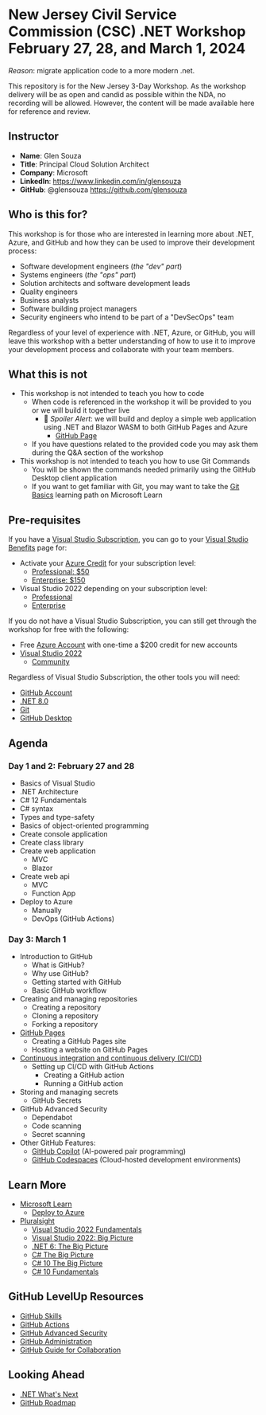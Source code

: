 # New Jersey Civil Service Commission (CSC) .NET Workshop February 27, 28, and March 1, 2024

_Reason_: migrate application code to a more modern .net.

This repository is for the New Jersey 3-Day Workshop. As the workshop delivery will be as open and candid as possible within the NDA, no recording will be allowed. However, the content will be made available here for reference and review.

## Instructor

- **Name**: Glen Souza
- **Title**: Principal Cloud Solution Architect
- **Company**: Microsoft
- **LinkedIn**: <https://www.linkedin.com/in/glensouza>
- **GitHub**: @glensouza <https://github.com/glensouza>

## Who is this for?

This workshop is for those who are interested in learning more about .NET, Azure, and GitHub and how they can be used to improve their development process:

- Software development engineers (*the "dev" part*)
- Systems engineers (*the "ops" part*)
- Solution architects and software development leads
- Quality engineers
- Business analysts
- Software building project managers
- Security engineers who intend to be part of a "DevSecOps" team

Regardless of your level of experience with .NET, Azure, or GitHub, you will leave this workshop with a better understanding of how to use it to improve your development process and collaborate with your team members.

## What this is not

- This workshop is not intended to teach you how to code
  - When code is referenced in the workshop it will be provided to you or we will build it together live
    - 🚨 *Spoiler Alert*: we will build and deploy a simple web application using .NET and Blazor WASM to both GitHub Pages and Azure
      - [GitHub Page](https://glensouza.github.io/nj-net-workshop-2024)
  - If you have questions related to the provided code you may ask them during the Q&A section of the workshop
- This workshop is not intended to teach you how to use Git Commands
  - You will be shown the commands needed primarily using the GitHub Desktop client application
  - If you want to get familiar with Git, you may want to take the [Git Basics](https://docs.microsoft.com/en-us/learn/paths/intro-to-vc-git/) learning path on Microsoft Learn

## Pre-requisites

If you have a [Visual Studio Subscription](https://visualstudio.microsoft.com/subscriptions), you can go to your [Visual Studio Benefits](https://my.visualstudio.com/Benefits) page for:

- Activate your [Azure Credit](https://azure.microsoft.com/en-us/pricing/member-offers/credit-for-visual-studio-subscribers) for your subscription level:
  - [Professional: $50](https://my.visualstudio.com/Benefits)
  - [Enterprise: $150](https://my.visualstudio.com/Benefits)
- Visual Studio 2022 depending on your subscription level:
  - [Professional](https://visualstudio.microsoft.com/vs/professional)
  - [Enterprise](https://visualstudio.microsoft.com/vs/enterprise)

If you do not have a Visual Studio Subscription, you can still get through the workshop for free with the following:

- Free [Azure Account](https://azure.microsoft.com/en-us/free) with one-time a $200 credit for new accounts
- [Visual Studio 2022](https://visualstudio.microsoft.com/downloads/)
  - [Community](https://visualstudio.microsoft.com/vs/community)

Regardless of Visual Studio Subscription, the other tools you will need:

- [GitHub Account](https://github.com)
- [.NET 8.0](https://dotnet.microsoft.com/download/dotnet/8.0)
- [Git](https://git-scm.com/downloads)
- [GitHub Desktop](https://desktop.github.com/)

## Agenda

### Day 1 and 2: February 27 and 28

- Basics of Visual Studio
- .NET Architecture
- C# 12 Fundamentals
- C# syntax
- Types and type-safety
- Basics of object-oriented programming
- Create console application
- Create class library
- Create web application
  - MVC
  - Blazor
- Create web api
  - MVC
  - Function App
- Deploy to Azure
  - Manually
  - DevOps (GitHub Actions)
 
### Day 3: March 1

- Introduction to GitHub
  - What is GitHub?
  - Why use GitHub?
  - Getting started with GitHub
  - Basic GitHub workflow
- Creating and managing repositories
  - Creating a repository
  - Cloning a repository
  - Forking a repository
- [GitHub Pages](https://pages.github.com)
  - Creating a GitHub Pages site
  - Hosting a website on GitHub Pages
- [Continuous integration and continuous delivery (CI/CD)](https://docs.github.com/en/actions)
  - Setting up CI/CD with GitHub Actions
    - Creating a GitHub action
    - Running a GitHub action
- Storing and managing secrets
  - GitHub Secrets
- GitHub Advanced Security
  - Dependabot
  - Code scanning
  - Secret scanning
- Other GitHub Features:
  - [GitHub Copilot](https://github.com/features/copilot#pricing) (AI-powered pair programming)
  - [GitHub Codespaces](https://github.com/features/codespaces) (Cloud-hosted development environments)

## Learn More

- [Microsoft Learn](https://docs.microsoft.com/en-us/learn/)
  - [Deploy to Azure](https://learn.microsoft.com/en-us/azure/azure-resource-manager/templates/deploy-to-azure-button)
- [Pluralsight](https://www.pluralsight.com/)
  - [Visual Studio 2022 Fundamentals](https://app.pluralsight.com/library/courses/visual-studio-2022-fundamentals/table-of-contents)
  - [Visual Studio 2022: Big Picture](https://app.pluralsight.com/library/courses/visual-studio-2022-big-picture/table-of-contents)
  - [.NET 6: The Big Picture](https://app.pluralsight.com/library/courses/dot-net-6-big-picture/table-of-contents)
  - [C# The Big Picture](https://app.pluralsight.com/library/courses/c-sharp-big-picture/table-of-contents)
  - [C# 10 The Big Picture](https://app.pluralsight.com/library/courses/c-sharp-10-big-picture/table-of-contents)
  - [C# 10 Fundamentals](https://app.pluralsight.com/library/courses/c-sharp-10-fundamentals/table-of-contents)

## GitHub LevelUp Resources

- [GitHub Skills](https://skills.github.com)
- [GitHub Actions](https://learn.microsoft.com/en-us/users/githubtraining/collections/n5p4a5z7keznp5)
- [GitHub Advanced Security](https://learn.microsoft.com/en-us/users/githubtraining/collections/rqymc6yw8q5rey)
- [GitHub Administration](https://learn.microsoft.com/en-us/users/githubtraining/collections/mom7u1gzjdxw03)
- [GitHub Guide for Collaboration](https://github.blog/2023-08-04-a-checklist-and-guide-to-get-your-repository-collaboration-ready)

## Looking Ahead

- [.NET What's Next](https://dotnet.microsoft.com/en-us/next)
- [GitHub Roadmap](https://github.com/github/roadmap)

